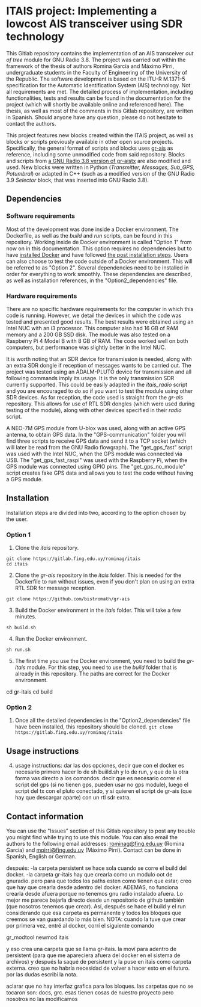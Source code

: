 # ITAIS project: Implementing a lowcost AIS transceiver using SDR technology
This Gitlab repository contains the implementation of an AIS transceiver _out of tree_ module for GNU Radio 3.8. The project was carried out within the framework of the thesis of authors Romina García and Máximo Pirri, undergraduate students in the Faculty of Engineering of the University of the Republic. The software development is based on the ITU-R M.1371-5 specification for the Automatic Identification System (AIS) technology. Not all requirements are met. The detailed process of implementation, including functionalities, tests and results can be found in the documentation for the project (which will shortly be available online and referenced here). The thesis, as well as most of the comments in this Gitlab repository, are written in Spanish. Should anyone have any question, please do not hesitate to contact the authors.

This project features new blocks created within the ITAIS project, as well as blocks or scripts previously available in other open source projects. Specifically, the general format of scripts and blocks uses [gr-ais](https://github.com/bistromath/gr-ais) as reference, including some unmodified code from said repository. Blocks and scripts from [a GNU Radio 3.8 version of gr-aistx](https://github.com/bmagistro/gr-aistx/tree/src-formatting) are also modified and used. New blocks were written in Python (_Transmitter, Messages, Sub_GPS, Potumbral_) or adapted in C++ (such as a modified version of the GNU Radio 3.9 _Selector_ block, that was inserted into GNU Radio 3.8). 

## Dependencies
### Software requirements
Most of the development was done inside a Docker environment. The Dockerfile, as well as the _build_ and _run_ scripts, can be found in this repository. Working inside de Docker environment is called "Option 1" from now on in this documentation. This option requires no dependencies but to have [installed Docker](https://docs.docker.com/engine/install/) and have followed [the post installation steps](https://docs.docker.com/engine/install/linux-postinstall/). Users can also choose to test the code outside of a Docker environment. This will be referred to as "Option 2". Several dependencies need to be installed in order for everything to work smoothly. These dependencies are described, as well as installation references, in the "Option2_dependencies" file.

### Hardware requirements
There are no specific hardware requirements for the computer in which this code is running. However, we detail the devices in which the code was tested and presented good results. The best results were obtained using an Intel NUC with an i3 processor. This computer also had 16 GB of RAM memory and a 200 GB SSD disk. The module was also tested on a Raspberry Pi 4 Model B with 8 GB of RAM. The code worked well on both computers, but performance was slightly better in the Intel NUC.

It is worth noting that an SDR device for transmission is needed, along with an extra SDR dongle if reception of messages wants to be carried out. The project was tested using an ADALM-PLUTO device for transmission and all following commands imply its usage. It is the only transmission SDR currently supported. This could be easily adapted in the _itais_radio_ script and you are encouraged to do so if you want to test the module using other SDR devices. As for reception, the code used is straight from the _gr-ais_ repository. This allows for use of RTL SDR dongles (which were used during testing of the module), along with other devices specified in their _radio_ script. 

A NEO-7M GPS module from U-blox was used, along with an active GPS antenna, to obtain GPS data. In the "GPS-communication" folder you will find three scripts to receive GPS data and send it to a TCP socket (which will later be read from the GNU Radio flowgraph). The "get_gps_fast" script was used with the Intel NUC, when the GPS module was connected via USB. The "get_gps_fast_raspi" was used with the Raspberry Pi, when the GPS module was connected using GPIO pins. The "get_gps_no_module" script creates fake GPS data and allows you to test the code without having a GPS module.

## Installation
Installation steps are divided into two, according to the option chosen by the user.

### Option 1 
1. Clone the _itais_ repository.
```
git clone https://gitlab.fing.edu.uy/rominag/itais
cd itais
```

2. Clone the _gr-ais_ repository in the _itais_ folder. This is needed for the Dockerfile to run without issues, even if you don't plan on using an extra RTL SDR for message reception. 

```
git clone https://github.com/bistromath/gr-ais
```

3. Build the Docker environment in the _itais_ folder. This will take a few minutes.

`sh build.sh`

4. Run the Docker environment.

`sh run.sh`

5. The first time you use the Docker environment, you need to build the _gr-itais_ module. For this step, you need to use the _build_ folder that is already in this repository. The paths are correct for the Docker environment.

cd gr-itais
cd build

### Option 2
1. Once all the detailed dependencies in the "Option2_dependencies" file have been installed, this repository should be cloned.
`git clone https://gitlab.fing.edu.uy/rominag/itais`


## Usage instructions

4. usage instructions: dar las dos opciones, decir que con el docker es necesario primero hacer lo de sh buiild.sh y lo de run, y que de la otra forma vas directo a los comandos. decir que es necesario correr el script del gps (si no tienen gps, pueden usar no gps module), luego el script del tx con el pluto conectado, y si quieren el script de gr-ais (que hay que descargar aparte) con un rtl sdr extra.

## Contact information
You can use the "Issues" section of this Gitlab repository to post any trouble you might find while trying to use this module. You can also email the authors to the following email addresses: rominag@fing.edu.uy (Romina García) and mpirri@fing.edu.uy (Máximo Pirri). Contact can be done in Spanish, English or German.




después:
-la carpeta persistent se hace sola cuando se corre el build del docker.
-la carpeta gr-itais hay que crearla como un modulo oot de gnuradio. pero 
para que todos los paths esten como tienen que estar, creo que hay que crearla
desde adentro del docker. ADEMAS, no funciona crearla desde afuera porque
no tenemos gnu radio instalado afuera. Lo mejor me parece bajarla directo 
desde un repositorio de github también (que nosotros tenemos que crear).
Así, después se hace el build y el run considerando que esa carpeta es 
permanente y todos los bloques que creemos se van guardando lo más bien.
NOTA: cuando la tuve que crear por primera vez, entré al docker, corrí
el siguiente comando

gr_modtool newmod itais

y eso crea una carpeta que se llama gr-itais. la moví para adentro de 
persistent (para que me apareciera afuera del docker en el sistema de 
archivos) y después la saqué de persistent y la puse en itais como carpeta
externa. creo que no habría necesidad de volver a hacer esto en el futuro.
por las dudas escribí la nota.

aclarar que no hay interfaz grafica para los bloques.
las carpetas que no se tocaron son: docs, grc. esas tienen cosas de nuestro proyecto pero nosotros no las modificamos